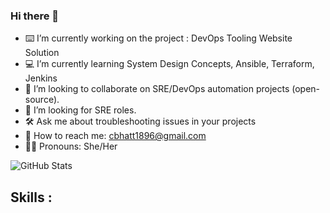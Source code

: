 ### Hi there 👋

- ⌨️  I’m currently working on the project : DevOps Tooling Website Solution 
- 💻 I’m currently learning System Design Concepts, Ansible, Terraform, Jenkins
- 👯 I’m looking to collaborate on SRE/DevOps automation projects (open-source).
- 🤔 I’m looking for SRE roles.
- 🛠  Ask me about troubleshooting issues in your projects
- 📩 How to reach me: cbhatt1896@gmail.com
- 👩🏻 Pronouns: She/Her


![GitHub Stats](https://github-readme-stats.vercel.app/api?username=Chandana-Bhatt&theme=radical)


## Skills :


